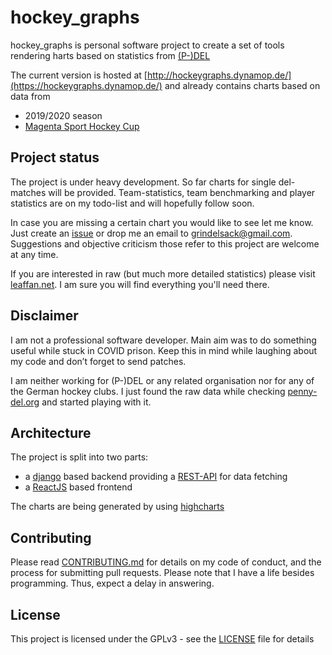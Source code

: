 # hockey_graphs

hockey_graphs is personal software project to create a set of tools rendering harts based on statistics from [(P-)DEL](https://www.penny-del.org/)

The current version is hosted at [http://hockeygraphs.dynamop.de/](https://hockeygraphs.dynamop.de/) and already contains charts based on data from
- 2019/2020 season
- [Magenta Sport Hockey Cup](https://www.magentasport.de/eishockey/magentasportcup)

## Project status

The project is under heavy development.  So far charts for single del-matches will be provided. Team-statistics, team benchmarking and player statistics are on my todo-list and will hopefully follow soon.

In case you are missing a certain chart you would like to see let me know. Just create an [issue](https://github.com/grindsa/hockey_graphs/issues/new) or drop me an email to <grindelsack@gmail.com>. Suggestions and objective criticism those refer to this project are welcome at any time.

If you are interested in raw (but much more detailed statistics) please visit [leaffan.net](https://www.leaffan.net/del/#!/home). I am sure you will find everything you'll need there.

## Disclaimer

I am not a professional software developer. Main aim was to do something useful while stuck in COVID prison. Keep this in mind while laughing about my code and don’t forget to send patches.

I am neither working for (P-)DEL or any related organisation nor for any of the German hockey clubs. I just found the raw data while checking [penny-del.org](https://www.penny-del.org/) and started playing with it.

## Architecture

The project is split into two parts:
- a [django](https://www.djangoproject.com/) based backend providing a [REST-API](https://hockeygraphs.dynamop.de/api/v1/) for data fetching
- a [ReactJS](https://reactjs.org/) based frontend

The charts are being generated by using [highcharts](https://www.highcharts.com/)

## Contributing

Please read [CONTRIBUTING.md](CONTRIBUTING.md) for details on my code of
conduct, and the process for submitting pull requests.
Please note that I have a life besides programming. Thus, expect a delay
in answering.

## License

This project is licensed under the GPLv3 - see the [LICENSE](LICENSE) file for details
